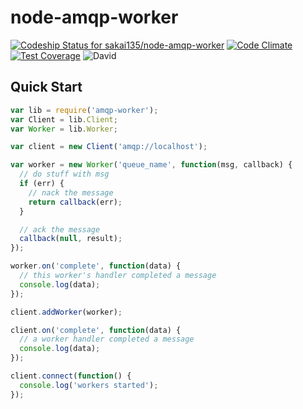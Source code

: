 # node-amqp-worker

[ ![Codeship Status for sakai135/node-amqp-worker](https://codeship.com/projects/fac690a0-831b-0132-7b7b-366b1854f7f3/status?branch=master)](https://codeship.com/projects/58062) [![Code Climate](https://codeclimate.com/github/sakai135/node-amqp-worker/badges/gpa.svg)](https://codeclimate.com/github/sakai135/node-amqp-worker) [![Test Coverage](https://codeclimate.com/github/sakai135/node-amqp-worker/badges/coverage.svg)](https://codeclimate.com/github/sakai135/node-amqp-worker) ![David](https://david-dm.org/sakai135/node-amqp-worker.svg)

## Quick Start

```javascript
var lib = require('amqp-worker');
var Client = lib.Client;
var Worker = lib.Worker;

var client = new Client('amqp://localhost');

var worker = new Worker('queue_name', function(msg, callback) {
  // do stuff with msg
  if (err) {
    // nack the message
    return callback(err);
  }

  // ack the message
  callback(null, result);
});

worker.on('complete', function(data) {
  // this worker's handler completed a message
  console.log(data);
});

client.addWorker(worker);

client.on('complete', function(data) {
  // a worker handler completed a message
  console.log(data);
});

client.connect(function() {
  console.log('workers started');
});
```
